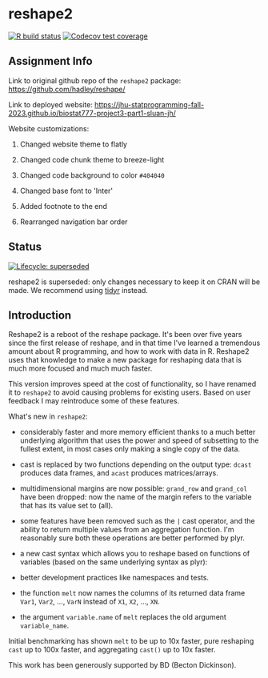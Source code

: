 # reshape2

<!-- badges: start -->
[![R build status](https://github.com/hadley/reshape/workflows/R-CMD-check/badge.svg)](https://github.com/hadley/reshape/actions)
[![Codecov test coverage](https://codecov.io/gh/hadley/reshape/branch/master/graph/badge.svg)](https://codecov.io/gh/hadley/reshape?branch=master)
<!-- badges: end -->

## Assignment Info

Link to original github repo of the `reshape2` package: https://github.com/hadley/reshape/

Link to deployed website: https://jhu-statprogramming-fall-2023.github.io/biostat777-project3-part1-sluan-jh/

Website customizations:

1. Changed website theme to flatly

2. Changed code chunk theme to breeze-light

3. Changed code background to color `#404040`

4. Changed base font to 'Inter'

5. Added footnote to the end

6. Rearranged navigation bar order

## Status

[![Lifecycle: superseded](https://img.shields.io/badge/lifecycle-superseded-blue.svg)](https://lifecycle.r-lib.org/articles/stages.html#superseded)

reshape2 is superseded: only changes necessary to keep it on CRAN will be made. We recommend using [tidyr](http://tidyr.tidyverse.org/) instead.

## Introduction

Reshape2 is a reboot of the reshape package. It's been over five years since the first release of reshape, and in that time I've learned a tremendous amount about R programming, and how to work with data in R. Reshape2 uses that knowledge to make a new package for reshaping data that is much more focused and much much faster.

This version improves speed at the cost of functionality, so I have renamed it to `reshape2` to avoid causing problems for existing users.  Based on user feedback I may reintroduce some of these features.

What's new in `reshape2`:

 * considerably faster and more memory efficient thanks to a much better
   underlying algorithm that uses the power and speed of subsetting to the
   fullest extent, in most cases only making a single copy of the data.

 * cast is replaced by two functions depending on the output type: `dcast`
   produces data frames, and `acast` produces matrices/arrays.

 * multidimensional margins are now possible: `grand_row` and `grand_col` have
   been dropped: now the name of the margin refers to the variable that has
   its value set to (all).

 * some features have been removed such as the `|` cast operator, and the
   ability to return multiple values from an aggregation function. I'm
   reasonably sure both these operations are better performed by plyr.

 * a new cast syntax which allows you to reshape based on functions
   of variables (based on the same underlying syntax as plyr):

 * better development practices like namespaces and tests.

 * the function `melt` now names the columns of its returned data frame `Var1`, `Var2`, ..., `VarN`  instead of `X1`, `X2`, ..., `XN`.

 * the argument `variable.name` of `melt` replaces the old argument `variable_name`.

Initial benchmarking has shown `melt` to be up to 10x faster, pure reshaping `cast` up to 100x faster, and aggregating `cast()` up to 10x faster.

This work has been generously supported by BD (Becton Dickinson).
